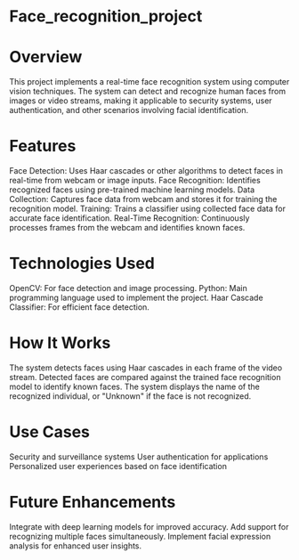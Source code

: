 # Face_recognition_project

# Overview
This project implements a real-time face recognition system using computer vision techniques. The system can detect and recognize human faces from images or video streams, making it applicable to security systems, user authentication, and other scenarios involving facial identification.

# Features
Face Detection: Uses Haar cascades or other algorithms to detect faces in real-time from webcam or image inputs.
Face Recognition: Identifies recognized faces using pre-trained machine learning models.
Data Collection: Captures face data from webcam and stores it for training the recognition model.
Training: Trains a classifier using collected face data for accurate face identification.
Real-Time Recognition: Continuously processes frames from the webcam and identifies known faces.

# Technologies Used
OpenCV: For face detection and image processing.
Python: Main programming language used to implement the project.
Haar Cascade Classifier: For efficient face detection.

# How It Works
The system detects faces using Haar cascades in each frame of the video stream.
Detected faces are compared against the trained face recognition model to identify known faces.
The system displays the name of the recognized individual, or "Unknown" if the face is not recognized.

# Use Cases
Security and surveillance systems
User authentication for applications
Personalized user experiences based on face identification

# Future Enhancements
Integrate with deep learning models for improved accuracy.
Add support for recognizing multiple faces simultaneously.
Implement facial expression analysis for enhanced user insights.
